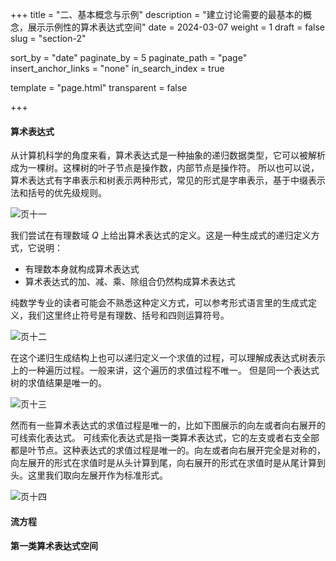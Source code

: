 +++
title = "二、基本概念与示例"
description = "建立讨论需要的最基本的概念，展示示例性的算术表达式空间"
date = 2024-03-07
weight = 1
draft = false
slug = "section-2"

sort_by = "date"
paginate_by = 5
paginate_path = "page"
insert_anchor_links = "none"
in_search_index = true

template = "page.html"
transparent = false

+++

#### 算术表达式

从计算机科学的角度来看，算术表达式是一种抽象的递归数据类型，它可以被解析成为一棵树。这棵树的叶子节点是操作数，内部节点是操作符。
所以也可以说，算术表达式有字串表示和树表示两种形式，常见的形式是字串表示，基于中缀表示法和括号的优先级规则。

![页十一](/curiosity/invitation/011.jpeg)

我们尝试在有理数域 $Q$ 上给出算术表达式的定义。这是一种生成式的递归定义方式，它说明：
* 有理数本身就构成算术表达式
* 算术表达式的加、减、乘、除组合仍然构成算术表达式

纯数学专业的读者可能会不熟悉这种定义方式，可以参考形式语言里的生成式定义，我们这里终止符号是有理数、括号和四则运算符号。

![页十二](/curiosity/invitation/012.jpeg)

在这个递归生成结构上也可以递归定义一个求值的过程，可以理解成表达式树表示上的一种遍历过程。一般来讲，这个遍历的求值过程不唯一。
但是同一个表达式树的求值结果是唯一的。

![页十三](/curiosity/invitation/013.jpeg)

然而有一些算术表达式的求值过程是唯一的，比如下图展示的向左或者向右展开的可线索化表达式。
可线索化表达式是指一类算术表达式，它的左支或者右支全部都是叶节点。这种表达式的求值过程是唯一的。向左或者向右展开完全是对称的，
向左展开的形式在求值时是从头计算到尾，向右展开的形式在求值时是从尾计算到头。这里我们取向左展开作为标准形式。

![页十四](/curiosity/invitation/014.jpeg)



#### 流方程

#### 第一类算术表达式空间
